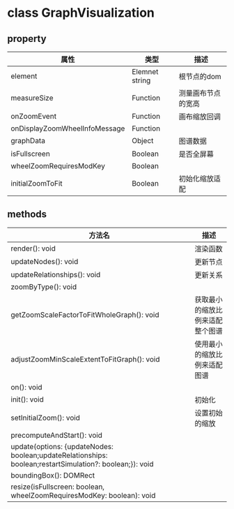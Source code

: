 # class GraphVisualization

## property

|属性|类型|描述|
| --- | --- | --- |
|element|Elemnet string|根节点的dom
|measureSize|Function|测量画布节点的宽高
|onZoomEvent|Function|画布缩放回调
|onDisplayZoomWheelInfoMessage|Function|
|graphData|Object|图谱数据
|isFullscreen|Boolean|是否全屏幕
|wheelZoomRequiresModKey|Boolean|
|initialZoomToFit|Boolean|初始化缩放适配

## methods
|方法名|描述|
| --- | --- |
|render(): void|渲染函数|
|updateNodes(): void|更新节点|
|updateRelationships(): void|更新关系|
|zoomByType(): void||
|getZoomScaleFactorToFitWholeGraph(): void|获取最小的缩放比例来适配整个图谱|
|adjustZoomMinScaleExtentToFitGraph(): void|使用最小的缩放比例来适配图谱|
|on(): void||
|init(): void|初始化|
|setInitialZoom(): void|设置初始的缩放|
|precomputeAndStart(): void||
|update(options: {updateNodes: boolean;updateRelationships: boolean;restartSimulation?: boolean;}): void ||
|boundingBox(): DOMRect ||
|resize(isFullscreen: boolean, wheelZoomRequiresModKey: boolean): void||
